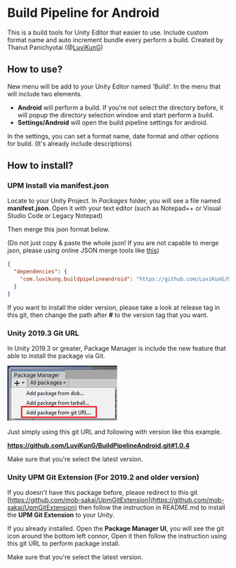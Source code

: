 # Build Pipeline for Android

This is a build tools for Unity Editor that easier to use. Include custom format name and auto increment bundle every perform a build.
Created by Thanut Panichyotai (@[LuviKunG]((https://github.com/LuviKunG)))

## How to use?

New menu will be add to your Unity Editor named 'Build'. In the menu that will include two elements.

- **Android** will perform a build. If you're not select the directory before, it will popup the directory selection window and start perform a build.
- **Settings/Android** will open the build pipeline settings for android.

In the settings, you can set a format name, date format and other options for build. (It's already include descriptions)

## How to install?

### UPM Install via manifest.json

Locate to your Unity Project. In *Packages* folder, you will see a file named **manifest.json**. Open it with your text editor (such as Notepad++ or Visual Studio Code or Legacy Notepad)

Then merge this json format below.

(Do not just copy & paste the whole json! If you are not capable to merge json, please using online JSON merge tools like [this](https://tools.knowledgewalls.com/onlinejsonmerger))

```json
{
  "dependencies": {
    "com.luvikung.buildpipelineandroid": "https://github.com/LuviKunG/BuildPipelineAndroid.git#1.0.4"
  }
}
```

If you want to install the older version, please take a look at release tag in this git, then change the path after **#** to the version tag that you want.

### Unity 2019.3 Git URL

In Unity 2019.3 or greater, Package Manager is include the new feature that able to install the package via Git.

![Install with Git URL](images/giturl.png)

Just simply using this git URL and following with version like this example.

**https://github.com/LuviKunG/BuildPipelineAndroid.git#1.0.4**

Make sure that you're select the latest version.

### Unity UPM Git Extension (For 2019.2 and older version)

If you doesn't have this package before, please redirect to this git [https://github.com/mob-sakai/UpmGitExtension](https://github.com/mob-sakai/UpmGitExtension) then follow the instruction in README.md to install the **UPM Git Extension** to your Unity.

If you already installed. Open the **Package Manager UI**, you will see the git icon around the bottom left connor, Open it then follow the instruction using this git URL to perform package install.

Make sure that you're select the latest version.